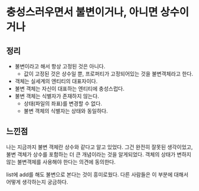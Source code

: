 # 충성스러우면서 불변이거나, 아니면 상수이거나

## 정리

- 불변이라고 해서 항상 고정된 것은 아니다.
  - 값이 고정된 것은 상수일 뿐, 프로퍼티가 고정되어있는 것을 불변객체라고 한다.
- 객체는 실세계의 엔티티의 대표자이다.
- 불변 객체는 자신이 대표하는 엔티티에 충성스럽다.
- 불변 객체는 식별자가 존재하지 않는다.
  - 상태(파일의 좌표)를 변경할 수 없다.
  - 불변 객체의 식별자는 상태와 동일하다.



## 느낀점

나는 지금까지 불변 객체란 상수와 같다고 알고 있었다. 그건 완전히 잘못된 생각이었고, 불변 객체가 상수를 포함하는 더 큰 개념이라는 것을 알게되었다. 객체의 상태가 변하지 않는 불변객체를 사용해야 한다는 의견에 동의한다. 

list에 add를 해도 불변으로 본다는 것이 흥미로웠다. 다른 사람들은 이 부분에 대해서 어떻게 생각하는지 궁금하다.
